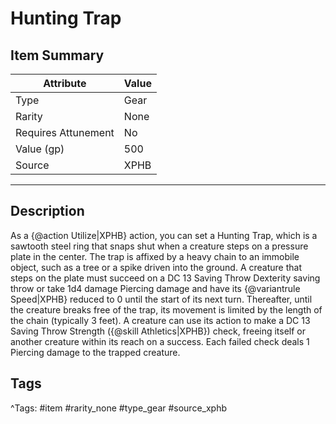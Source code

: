 # Hunting Trap

## Item Summary

| Attribute            | Value                        |
|----------------------|------------------------------|
| Type                 | Gear |
| Rarity               | None             |
| Requires Attunement  | No                |
| Value (gp)           | 500    |
| Source               | XPHB |

---

## Description

As a {@action Utilize|XPHB} action, you can set a Hunting Trap, which is a sawtooth steel ring that snaps shut when a creature steps on a pressure plate in the center. The trap is affixed by a heavy chain to an immobile object, such as a tree or a spike driven into the ground. A creature that steps on the plate must succeed on a DC 13 Saving Throw Dexterity saving throw or take 1d4 damage Piercing damage and have its {@variantrule Speed|XPHB} reduced to 0 until the start of its next turn. Thereafter, until the creature breaks free of the trap, its movement is limited by the length of the chain (typically 3 feet). A creature can use its action to make a DC 13 Saving Throw Strength ({@skill Athletics|XPHB}) check, freeing itself or another creature within its reach on a success. Each failed check deals 1 Piercing damage to the trapped creature.

## Tags

^Tags: #item #rarity_none #type_gear #source_xphb